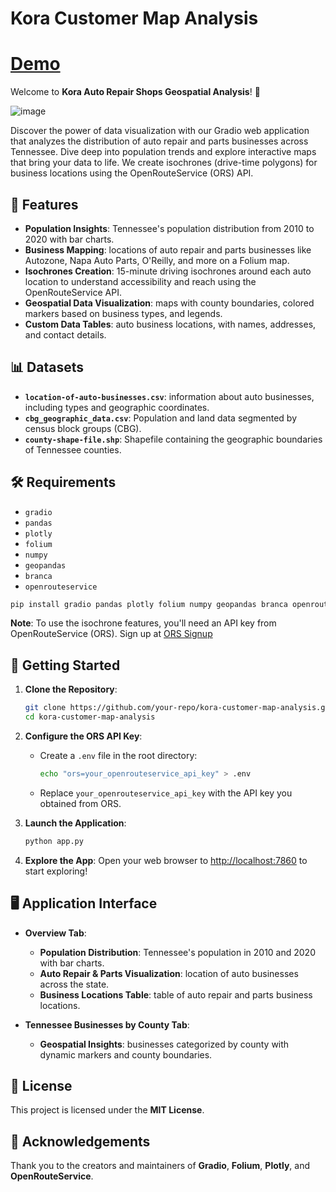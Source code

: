 # Kora Customer Map Analysis

# [Demo](https://leoncensh-tn.hf.space/) 
Welcome to **Kora Auto Repair Shops Geospatial Analysis**! 🚀

![image](https://github.com/user-attachments/assets/7a79278b-d852-4ff3-8315-a20d374dbe71)

Discover the power of data visualization with our Gradio web application that analyzes the distribution of auto repair and parts businesses across Tennessee. Dive deep into population trends and explore interactive maps that bring your data to life. We create isochrones (drive-time polygons) for business locations using the OpenRouteService (ORS) API. 

## 🌟 Features

- **Population Insights**: Tennessee's population distribution from 2010 to 2020 with bar charts.
- **Business Mapping**: locations of auto repair and parts businesses like Autozone, Napa Auto Parts, O'Reilly, and more on a Folium map.
- **Isochrones Creation**: 15-minute driving isochrones around each auto location to understand accessibility and reach using the OpenRouteService API.
- **Geospatial Data Visualization**: maps with county boundaries, colored markers based on business types, and legends.
- **Custom Data Tables**: auto business locations, with names, addresses, and contact details.

## 📊 Datasets

- **`location-of-auto-businesses.csv`**: information about auto businesses, including types and geographic coordinates.
- **`cbg_geographic_data.csv`**: Population and land data segmented by census block groups (CBG).
- **`county-shape-file.shp`**: Shapefile containing the geographic boundaries of Tennessee counties.

## 🛠️ Requirements

- `gradio`
- `pandas`
- `plotly`
- `folium`
- `numpy`
- `geopandas`
- `branca`
- `openrouteservice`

```bash
pip install gradio pandas plotly folium numpy geopandas branca openrouteservice
```

**Note**: To use the isochrone features, you'll need an API key from OpenRouteService (ORS). Sign up at [ORS Signup](https://openrouteservice.org/sign-up/)

## 🚀 Getting Started

1. **Clone the Repository**:
    ```bash
    git clone https://github.com/your-repo/kora-customer-map-analysis.git
    cd kora-customer-map-analysis
    ```

2. **Configure the ORS API Key**:
    - Create a `.env` file in the root directory:
      ```bash
      echo "ors=your_openrouteservice_api_key" > .env
      ```
    - Replace `your_openrouteservice_api_key` with the API key you obtained from ORS.

3. **Launch the Application**:
    ```bash
    python app.py
    ```

4. **Explore the App**:
    Open your web browser to [http://localhost:7860](http://localhost:7860) to start exploring!

## 🖥️ Application Interface

- **Overview Tab**:
  - **Population Distribution**: Tennessee's population in 2010 and 2020 with bar charts.
  - **Auto Repair & Parts Visualization**: location of auto businesses across the state.
  - **Business Locations Table**: table of auto repair and parts business locations.

- **Tennessee Businesses by County Tab**:
  - **Geospatial Insights**: businesses categorized by county with dynamic markers and county boundaries.

## 📜 License

This project is licensed under the **MIT License**. 

## 🙏 Acknowledgements

Thank you to the creators and maintainers of **Gradio**, **Folium**, **Plotly**, and **OpenRouteService**. 
